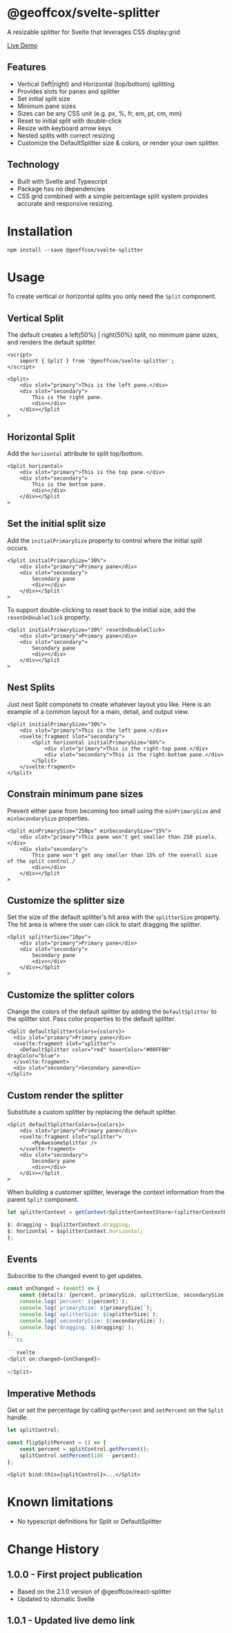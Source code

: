 # @geoffcox/svelte-splitter

A resizable splitter for Svelte that leverages CSS display:grid

[Live Demo](https://geoffcox.github.io/demos/svelte-splitter)

## Features

- Vertical (left|right) and Horizontal (top/bottom) splitting
- Provides slots for panes and splitter
- Set initial split size
- Minimum pane sizes
- Sizes can be any CSS unit (e.g. px, %, fr, em, pt, cm, mm)
- Reset to initial split with double-click
- Resize with keyboard arrow keys
- Nested splits with correct resizing
- Customize the DefaultSplitter size & colors, or render your own splitter.

## Technology

- Built with Svelte and Typescript
- Package has no dependencies
- CSS grid combined with a simple percentage split system provides accurate and responsive resizing.

# Installation

```
npm install --save @geoffcox/svelte-splitter
```

# Usage

To create vertical or horizontal splits you only need the `Split` component.

## Vertical Split

The default creates a left(50%) | right(50%) split, no minimum pane sizes, and renders the default splitter.

```svelte
<script>
	import { Split } from '@geoffcox/svelte-splitter';
</script>

<Split>
	<div slot="primary">This is the left pane.</div>
	<div slot="secondary">
		This is the right pane.
		<div></div>
	</div></Split
>
```

## Horizontal Split

Add the `horizontal` attribute to split top/bottom.

```svelte
<Split horizontal>
	<div slot="primary">This is the top pane.</div>
	<div slot="secondary">
		This is the bottom pane.
		<div></div>
	</div></Split
>
```

## Set the initial split size

Add the `initialPrimarySize` property to control where the initial split occurs.

```svelte
<Split initialPrimarySize="30%">
	<div slot="primary">Primary pane</div>
	<div slot="secondary">
		Secondary pane
		<div></div>
	</div></Split
>
```

To support double-clicking to reset back to the initial size, add the `resetOnDoubleClick` property.

```svelte
<Split initialPrimarySize="30%" resetOnDoubleClick>
	<div slot="primary">Primary pane</div>
	<div slot="secondary">
		Secondary pane
		<div></div>
	</div></Split
>
```

## Nest Splits

Just nest Split componets to create whatever layout you like.
Here is an example of a common layout for a main, detail, and output view.

```svelte
<Split initialPrimarySize="30%">
	<div slot="primary">This is the left pane.</div>
	<svelte:fragment slot="secondary">
		<Split horizontal initialPrimarySize="60%">
			<div slot="primary">This is the right-top pane.</div>
			<div slot="secondary">This is the right-bottom pane.</div>
		</Split>
	</svelte:fragment>
</Split>
```

## Constrain minimum pane sizes

Prevent either pane from becoming too small using the `minPrimarySize` and `minSecondarySize` properties.

```svelte
<Split minPrimarySize="250px" minSecondarySize="15%">
	<div slot="primary">This pane won't get smaller than 250 pixels.</div>
	<div slot="secondary">
		This pane won't get any smaller than 15% of the overall size of the split control./
		<div></div>
	</div></Split
>
```

## Customize the splitter size

Set the size of the default splitter's hit area with the `splitterSize` property.
The hit area is where the user can click to start dragging the splitter.

```svelte
<Split splitterSize="10px">
	<div slot="primary">Primary pane</div>
	<div slot="secondary">
		Secondary pane
		<div></div>
	</div></Split
>
```

## Customize the splitter colors

Change the colors of the default splitter by adding the `DefaultSplitter` to the splitter slot.
Pass color properties to the default splitter.

```svelte
<Split defaultSplitterColors={colors}>
  <div slot="primary">Primary pane</div>
  <svelte:fragment slot="splitter">
    <DefaultSplitter color="red" hoverColor="#00FF00" dragColor="blue">
  </svelte:fragment>
  <div slot="secondary">Secondary pane<div>
</Split>
```

## Custom render the splitter

Substitute a custom splitter by replacing the default splitter.

```svelte
<Split defaultSplitterColors={colors}>
	<div slot="primary">Primary pane</div>
	<svelte:fragment slot="splitter">
		<MyAwesomeSplitter />
	</svelte:fragment>
	<div slot="secondary">
		Secondary pane
		<div></div>
	</div></Split
>
```

When building a customer splitter, leverage the context information from the parent `Split` component.

```ts
let splitterContext = getContext<SplitterContextStore>(splitterContextKey);

$: dragging = $splitterContext.dragging;
$: horizontal = $splitterContext.horizontal;
};
```

## Events

Subscribe to the changed event to get updates.

````ts
const onChanged = (event) => {
    const {details: {percent, primarySize, splitterSize, secondarySize, dragging}} = event;
    console.log(`percent: ${percent}`);
    console.log(`primarySize: ${primarySize}`);
    console.log(`splitterSize: ${splitterSize}`);
    console.log(`secondarySize: ${secondarySize}`);
    console.log(`dragging: ${dragging}`);
};
```ts

```svelte
<Split on:changed={onChanged}>
    ...
</Split>
````

## Imperative Methods

Get or set the percentage by calling `getPercent` and `setPercent` on the `Split` handle.

```ts
let splitControl;

const flipSplitPercent = () => {
	const percent = splitControl.getPercent();
	splitControl.setPercent(100 - percent);
};
```

```svelte
<Split bind:this={splitControl}>...</Split>
```

# Known limitations

- No typescript definitions for Split or DefaultSplitter

# Change History

## 1.0.0 - First project publication

- Based on the 2.1.0 version of @geoffcox/react-splitter
- Updated to idomatic Svelte

## 1.0.1 - Updated live demo link
